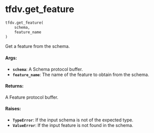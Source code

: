 <div itemscope itemtype="http://developers.google.com/ReferenceObject">
<meta itemprop="name" content="tfdv.get_feature" />
<meta itemprop="path" content="Stable" />
</div>

# tfdv.get_feature

``` python
tfdv.get_feature(
    schema,
    feature_name
)
```

Get a feature from the schema.

#### Args:

* <b>`schema`</b>: A Schema protocol buffer.
* <b>`feature_name`</b>: The name of the feature to obtain from the schema.


#### Returns:

A Feature protocol buffer.


#### Raises:

* <b>`TypeError`</b>: If the input schema is not of the expected type.
* <b>`ValueError`</b>: If the input feature is not found in the schema.
